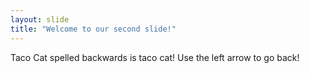 ```yaml
---
layout: slide
title: "Welcome to our second slide!"
---
```

Taco Cat spelled backwards is taco cat!
Use the left arrow to go back!
